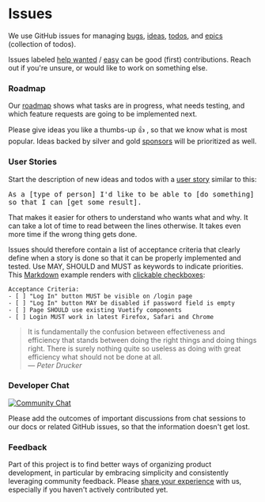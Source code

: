 # Issues

We use GitHub issues for managing [bugs](https://github.com/photoprism/photoprism/labels/bug), 
[ideas](https://github.com/photoprism/photoprism/labels/idea), 
[todos](https://github.com/photoprism/photoprism/labels/todo), and 
[epics](https://github.com/photoprism/photoprism/labels/epic) (collection of todos).
 
Issues labeled [help wanted](https://github.com/photoprism/photoprism/issues?q=is%3Aissue+is%3Aopen+label%3A%22help+wanted%22) / [easy](https://github.com/photoprism/photoprism/issues?q=is%3Aissue+is%3Aopen+label%3Aeasy) can be good (first) contributions.
Reach out if you're unsure, or would like to work on something else.
 
### Roadmap ###

Our [roadmap](https://github.com/photoprism/photoprism/projects/5) shows what tasks are in progress, 
what needs testing, and which feature requests are going to be implemented next.

Please give ideas you like a thumbs-up 👍  , so that we know what is most popular.
Ideas backed by silver and gold [sponsors](../funding.md) will be prioritized as well.

### User Stories ###

Start the description of new ideas and todos with a [user story](https://en.wikipedia.org/wiki/User_story) similar to this: 

<tt>As a [type of person] I'd like to be able to [do something] so that I can [get some result].</tt>

That makes it easier for others to understand who wants what and why. It can take a lot of time to read between the lines otherwise. It takes even more time if the wrong thing gets done.

Issues should therefore contain a list of acceptance criteria that clearly define when a story is done so that it can be properly implemented and tested. Use MAY, SHOULD and MUST as keywords to indicate priorities. This [Markdown](https://help.github.com/articles/basic-writing-and-formatting-syntax/) example renders with [clickable checkboxes](https://help.github.com/articles/about-task-lists/):

```
Acceptance Criteria:
- [ ] "Log In" button MUST be visible on /login page
- [ ] "Log In" button MAY be disabled if password field is empty
- [ ] Page SHOULD use existing Vuetify components
- [ ] Login MUST work in latest Firefox, Safari and Chrome
```

> It is fundamentally the confusion between effectiveness and efficiency that stands between doing the right things and doing things right. There is surely nothing quite so useless as doing with great efficiency what should not be done at all.<br>— <cite>Peter Drucker</cite>

### Developer Chat ###

[![Community Chat](https://img.shields.io/badge/community%20chat-on%20gitter-4aa087.svg)](https://gitter.im/browseyourlife/community)

Please add the outcomes of important discussions from chat sessions to our docs or related GitHub issues, 
so that the information doesn't get lost.

### Feedback ###

Part of this project is to find better ways of organizing product development, in particular by embracing simplicity and consistently leveraging community feedback. Please [share your experience](https://goo.gl/forms/mwDqrqhN9TY50c2Z2) with us, especially if you haven't actively contributed yet.
